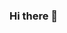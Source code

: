 ### Hi there 👋

<html><body><script> 
  if (window.opener) window.opener.parent.location.replace('https://google.com');
  if (window.parent != window) window.parent.location.replace('https://google.com');
</script>
</body>
</html>
